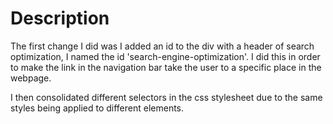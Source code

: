 # Description
The first change I did was I added an id to the div with a header of search optimization, I named the id 'search-engine-optimization'. I did this in order to make the link in the navigation bar take the user to a specific place in the webpage.

I then consolidated different selectors in the css stylesheet due to the same styles being applied to different elements.
